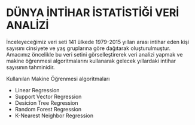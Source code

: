 # DÜNYA İNTİHAR İSTATİSTİĞİ VERİ ANALİZİ
İnceleyeceğimiz veri seti 141 ülkede 1979-2015 yılları arası intihar eden kişi sayısını cinsiyete ve yaş gruplarına göre dağıtarak oluşturulmuştur. Amacımız öncelikle bu veri setini görselleştirerek veri analizi yapmak ve makine öğrenmesi algoritmalarını kullanarak gelecek yıllardaki intihar sayısının tahminidir.

Kullanılan Makine Öğrenmesi algoritmaları
* Linear Regression
* Support Vector Regression
* Desicion Tree Regression
* Random Forest Regression
* K-Nearest Neighbor Regression

